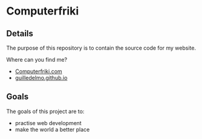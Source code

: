 # Computerfriki
## Details
The purpose of this repository is to contain the source code for my website.

Where can you find me?
- [Computerfriki.com](http://www.computerfriki.com)
- [guilledelmo.github.io](https://guilledelmo.github.io)

## Goals
The goals of this project are to:
- practise web development
- make the world a better place
